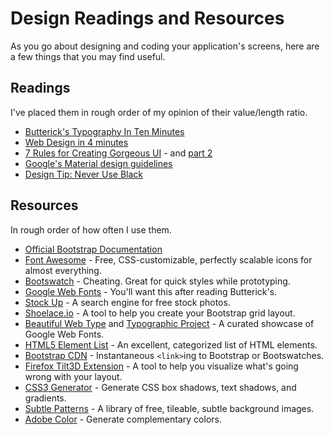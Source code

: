 # Design Readings and Resources

As you go about designing and coding your application's screens, here are a few things that you may find useful.

## Readings

I've placed them in rough order of my opinion of their value/length ratio.

 - [Butterick's Typography In Ten Minutes](http://practicaltypography.com/typography-in-ten-minutes.html)
 - [Web Design in 4 minutes](http://jgthms.com/web-design-in-4-minutes/)
 - [7 Rules for Creating Gorgeous UI](https://medium.com/@erikdkennedy/7-rules-for-creating-gorgeous-ui-part-1-559d4e805cda) - and [part 2](https://medium.com/@erikdkennedy/7-rules-for-creating-gorgeous-ui-part-2-430de537ba96)
 - [Google's Material design guidelines](https://material.io/guidelines/material-design/introduction.html)
 - [Design Tip: Never Use Black](https://ianstormtaylor.com/design-tip-never-use-black)
 
## Resources

In rough order of how often I use them.

 - [Official Bootstrap Documentation][7]
 - [Font Awesome][8] - Free, CSS-customizable, perfectly scalable icons for almost everything.
 - [Bootswatch][5] - Cheating. Great for quick styles while prototyping.
 - [Google Web Fonts][2] - You'll want this after reading Butterick's.
 - [Stock Up][6] - A search engine for free stock photos.
 - [Shoelace.io][10] - A tool to help you create your Bootstrap grid layout.
 - [Beautiful Web Type][3] and [Typographic Project][4] - A curated showcase of Google Web Fonts.
 - [HTML5 Element List][9] - An excellent, categorized list of HTML elements.
 - [Bootstrap CDN](http://www.bootstrapcdn.com/) - Instantaneous `<link>`ing to Bootstrap or Bootswatches.
 - [Firefox Tilt3D Extension][11] - A tool to help you visualize what's going wrong with your layout.
 - [CSS3 Generator][12] - Generate CSS box shadows, text shadows, and gradients. 
 - [Subtle Patterns][13] - A library of free, tileable, subtle background images.
 - [Adobe Color][14] - Generate complementary colors.
 
  [2]: https://www.google.com/fonts
  [3]: http://hellohappy.org/beautiful-web-type/?1
  [4]: http://femmebot.github.io/google-type/
  [5]: http://bootswatch.com
  [6]: http://www.sitebuilderreport.com/stock-up
  [7]: http://getbootstrap.com/components/
  [8]: http://fortawesome.github.io/Font-Awesome/icons/
  [9]: https://developer.mozilla.org/en-US/docs/Web/Guide/HTML/HTML5/HTML5_element_list
  [10]: http://shoelace.io
  [11]: https://addons.mozilla.org/en-US/firefox/addon/tilt/
  [12]: http://css3gen.com/box-shadow/
  [13]: http://subtlepatterns.com
  [14]: http://color.adobe.com